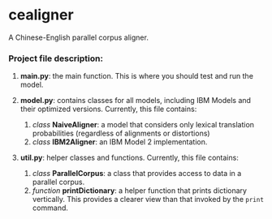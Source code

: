 cealigner
=========

A Chinese-English parallel corpus aligner. 

### Project file description:

1.  **main.py**: the main function. This is where you should test and run the model.
2.  **model.py**: contains classes for all models, including IBM Models and their optimized versions. Currently, this file contains:

    1.   *class* **NaiveAligner**: a model that considers only lexical translation probabilities (regardless of alignments or distortions)
    2.   *class* **IBM2Aligner**: an IBM Model 2 implementation.
    
    
3.  **util.py**: helper classes and functions. Currently, this file contains:
    
    1.   *class* **ParallelCorpus**: a class that provides access to data in a parallel corpus. 
    2.   *function* **printDictionary**: a helper function that prints dictionary vertically. This provides a clearer view than that invoked by the `print` command.
